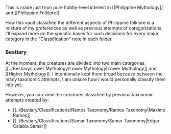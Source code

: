 This is made just from pure hobby-level interest in [[Philippine Mythology]] and [[Philippine Folklore]]. 

How this vault classified the different aspects of Philippine folklore is a mixture of my preferences as well as previous attempts of categorizations. I'll expand more on the specific bases for such decisions for every major category in the "Classification" note in each folder. 
### Bestiary
At the moment, the creatures are divided into two main categories: [[../Bestiary/Lower Mythology/Lower Mythology|Lower Mythology]] and [[Higher Mythology]]. I intentionally kept them broad because between the many taxonomic attempts, I am unsure how *I* would personally classify them into yet. 

However, you can view the creatures classified by previous taxonomic attempts created by:
* [[../Bestiary/Classifications/Ramos Taxonomy/Ramos Taxonomy|Maximo Ramos]]
* [[../Bestiary/Classifications/Samar Taxonomy/Samar Taxonomy|Edgar Calabia Samar]]


